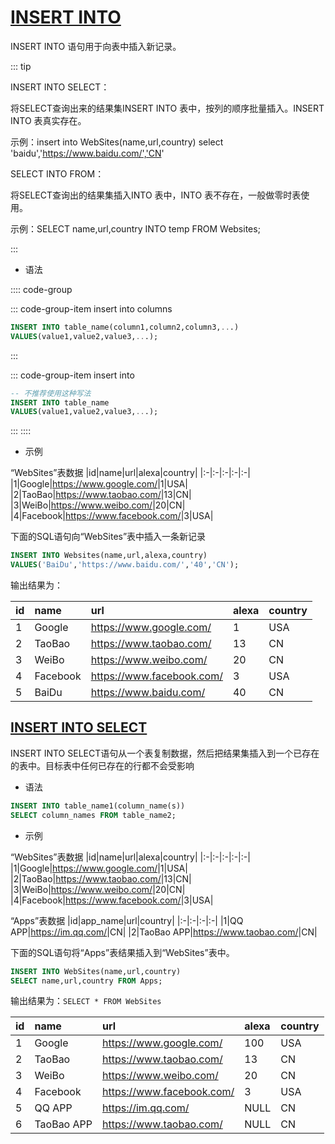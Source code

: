 # [INSERT INTO](https://docs.microsoft.com/zh-cn/sql/t-sql/statements/insert-transact-sql?view=sql-server-ver15)

INSERT INTO 语句用于向表中插入新记录。

::: tip

INSERT INTO SELECT：

将SELECT查询出来的结果集INSERT INTO 表中，按列的顺序批量插入。INSERT INTO 表真实存在。

示例：insert into WebSites(name,url,country) select 'baidu','https://www.baidu.com/','CN'

SELECT INTO FROM：

将SELECT查询出的结果集插入INTO 表中，INTO 表不存在，一般做零时表使用。

示例：SELECT name,url,country INTO temp FROM Websites;

:::

- 语法

:::: code-group

::: code-group-item insert into columns

```sql
INSERT INTO table_name(column1,column2,column3,...)
VALUES(value1,value2,value3,...);
```

:::

::: code-group-item insert into

```sql
-- 不推荐使用这种写法
INSERT INTO table_name
VALUES(value1,value2,value3,...);
```

:::
::::

- 示例

“WebSites”表数据
|id|name|url|alexa|country|
|:-|:-|:-|:-|:-|
|1|Google|<https://www.google.com/>|1|USA|
|2|TaoBao|<https://www.taobao.com/>|13|CN|
|3|WeiBo|<https://www.weibo.com/>|20|CN|
|4|Facebook|<https://www.facebook.com/>|3|USA|

下面的SQL语句向“WebSites”表中插入一条新记录

```sql
INSERT INTO Websites(name,url,alexa,country)
VALUES('BaiDu','https://www.baidu.com/','40','CN');
```

输出结果为：

|id|name|url|alexa|country|
|:-|:-|:-|:-|:-|
|1|Google|<https://www.google.com/>|1|USA|
|2|TaoBao|<https://www.taobao.com/>|13|CN|
|3|WeiBo|<https://www.weibo.com/>|20|CN|
|4|Facebook|<https://www.facebook.com/>|3|USA|
|5|BaiDu|<https://www.baidu.com/>|40|CN|

## [INSERT INTO SELECT](https://docs.microsoft.com/zh-cn/sql/t-sql/statements/insert-transact-sql?view=sql-server-ver15#OtherTables)

INSERT INTO SELECT语句从一个表复制数据，然后把结果集插入到一个已存在的表中。目标表中任何已存在的行都不会受影响

- 语法

```sql
INSERT INTO table_name1(column_name(s))
SELECT column_names FROM table_name2;
```

- 示例

“WebSites”表数据
|id|name|url|alexa|country|
|:-|:-|:-|:-|:-|
|1|Google|<https://www.google.com/>|1|USA|
|2|TaoBao|<https://www.taobao.com/>|13|CN|
|3|WeiBo|<https://www.weibo.com/>|20|CN|
|4|Facebook|<https://www.facebook.com/>|3|USA|

“Apps”表数据
|id|app_name|url|country|
|:-|:-|:-|:-|
|1|QQ APP|<https://im.qq.com/>|CN|
|2|TaoBao APP|<https://www.taobao.com/>|CN|

下面的SQL语句将“Apps”表结果插入到“WebSites”表中。

```sql
INSERT INTO WebSites(name,url,country)
SELECT name,url,country FROM Apps;
```

输出结果为：`SELECT * FROM WebSites`

|id|name|url|alexa|country|
|:-|:-|:-|:-|:-|
|1|Google|<https://www.google.com/>|100|USA|
|2|TaoBao|<https://www.taobao.com/>|13|CN|
|3|WeiBo|<https://www.weibo.com/>|20|CN|
|4|Facebook|<https://www.facebook.com/>|3|USA|
|5|QQ APP|<https://im.qq.com/>|NULL|CN|
|6|TaoBao APP|<https://www.taobao.com/>|NULL|CN|

